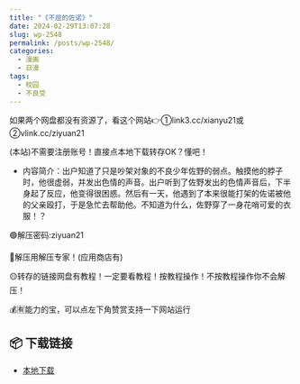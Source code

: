 ```yaml
---
title: "《不屈的佐诺》"
date: 2024-02-29T13:07:28
slug: wp-2548
permalink: /posts/wp-2548/
categories:
  - 漫画
  - 日漫
tags:
  - 校园
  - 不良受
---
```


如果两个网盘都没有资源了，看这个网站👉①link3.cc/xianyu21或②vlink.cc/ziyuan21

(本站)不需要注册账号！直接点本地下载转存OK？懂吧！

*   内容简介：出户知道了只是吵架对象的不良少年佐野的弱点。触摸他的脖子时，他很虚弱，并发出色情的声音。出户听到了佐野发出的色情声音后，下半身起了反应，他变得很困惑。然后有一天，他遇到了本来很能打架的佐诺被他的父亲殴打，于是急忙去帮助他。不知道为什么，佐野穿了一身花哨可爱的衣服！？

🟢解压密码:ziyuan21

🔵解压用解压专家！(应用商店有)

🟡转存的链接网盘有教程！一定要看教程！按教程操作！不按教程操作你不会解压！

💰🈶能力的宝，可以点左下角赞赏支持一下网站运行

## 📦 下载链接
- [本地下载](https://blziyuan21.com/pay-download/2548?key=c16197a937&down_id=0)

